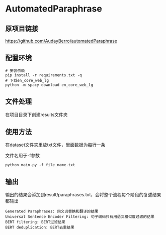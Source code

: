 # AutomatedParaphrase

## 原项目链接

https://github.com/AudayBerro/automatedParaphrase

## 配置环境

```shell
# 安装依赖
pip install -r requirements.txt -q
# 下载en_core_web_lg
python -m spacy download en_core_web_lg
```

## 文件处理

在项目目录下创建results文件夹

## 使用方法

在dataset文件夹里放txt文件，里面数据为每行一条

文件名用于-f参数

```shell
python main.py -f file_name.txt
```

## 输出

输出的结果会添加到result/paraphrases.txt，会将整个流程每个阶段的复述结果都输出

```
Generated Paraphrases: 同义词替换和翻译的结果
Universal Sentence Encoder Filtering: 句子编码只有用语义相似度过滤的结果
BERT filtering: BERT过滤结果
BERT deduplication: BERT去重结果
```


